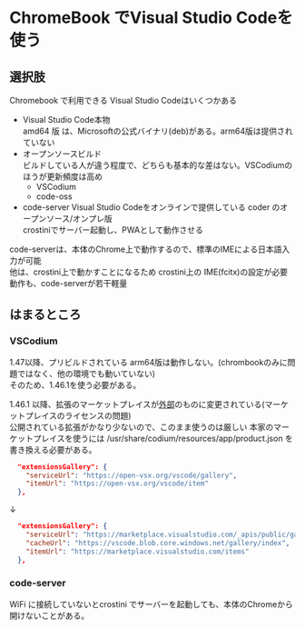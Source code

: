 # ChromeBook でVisual Studio Codeを使う

## 選択肢

Chromebook で利用できる Visual Studio Codeはいくつかある

- Visual Studio Code本物  
  amd64 版 は、Microsoftの公式バイナリ(deb)がある。arm64版は提供されていない
- オープンソースビルド  
  ビルドしている人が違う程度で、どちらも基本的な差はない。VSCodiumのほうが更新頻度は高め
  - VSCodium  
  - code-oss
- code-server
  Visual Studio Codeをオンラインで提供している coder のオープンソース/オンプレ版  
  crostiniでサーバー起動し、PWAとして動作させる

code-serverは、本体のChrome上で動作するので、標準のIMEによる日本語入力が可能  
他は、crostini上で動かすことになるため crostini上の IME(fcitx)の設定が必要
動作も、code-serverが若干軽量

## はまるところ

### VSCodium

1.47以降、プリビルドされている arm64版は動作しない。(chrombookのみに問題ではなく、他の環境でも動いていない)  
そのため、1.46.1を使う必要がある。

1.46.1 以降、拡張のマーケットプレイスが[外部](https://open-vsx.org/)のものに変更されている(マーケットプレイスのライセンスの問題)  
公開されている拡張がかなり少ないので、このまま使うのは厳しい
本家のマーケットプレイスを使うには /usr/share/codium/resources/app/product.json を書き換える必要がある。

```json
  "extensionsGallery": {
    "serviceUrl": "https://open-vsx.org/vscode/gallery",
    "itemUrl": "https://open-vsx.org/vscode/item"
  },
```

↓

```json
  "extensionsGallery": {
    "serviceUrl": "https://marketplace.visualstudio.com/_apis/public/gallery",
    "cacheUrl": "https://vscode.blob.core.windows.net/gallery/index",
    "itemUrl": "https://marketplace.visualstudio.com/items"
  },
```

### code-server

WiFi に接続していないとcrostini でサーバーを起動しても、本体のChromeから開けないことがある。  